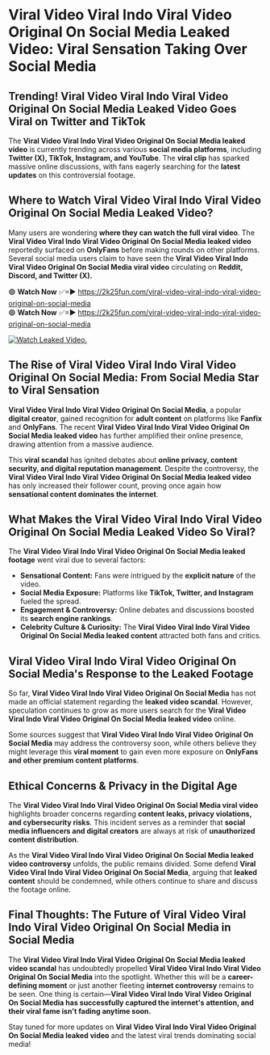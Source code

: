 # Viral Video Viral Indo Viral Video Original On Social Media Leaked Video: Viral Sensation Taking Over Social Media

## **Trending! Viral Video Viral Indo Viral Video Original On Social Media Leaked Video Goes Viral on Twitter and TikTok**
The **Viral Video Viral Indo Viral Video Original On Social Media leaked video** is currently trending across various **social media platforms**, including **Twitter (X), TikTok, Instagram, and YouTube**. The **viral clip** has sparked massive online discussions, with fans eagerly searching for the **latest updates** on this controversial footage.

## **Where to Watch Viral Video Viral Indo Viral Video Original On Social Media Leaked Video?**
Many users are wondering **where they can watch the full viral video**. The **Viral Video Viral Indo Viral Video Original On Social Media leaked video** reportedly surfaced on **OnlyFans** before making rounds on other platforms. Several social media users claim to have seen the **Viral Video Viral Indo Viral Video Original On Social Media viral video** circulating on **Reddit, Discord, and Twitter (X).**

🟢 **Watch Now** ✅=► https://2k25fun.com/viral-video-viral-indo-viral-video-original-on-social-media  
🟢 **Watch Now** ✅=► https://2k25fun.com/viral-video-viral-indo-viral-video-original-on-social-media  

[![Watch Leaked Video.](https://miro.medium.com/v2/resize:fit:828/format:webp/1*cilzJN44JGOrTw9NJCrNHA.gif "Watch Leaked Video")](https://2k25fun.com/viral-video-viral-indo-viral-video-original-on-social-media)

## **The Rise of Viral Video Viral Indo Viral Video Original On Social Media: From Social Media Star to Viral Sensation**
**Viral Video Viral Indo Viral Video Original On Social Media**, a popular **digital creator**, gained recognition for **adult content** on platforms like **Fanfix** and **OnlyFans**. The recent **Viral Video Viral Indo Viral Video Original On Social Media leaked video** has further amplified their online presence, drawing attention from a massive audience.

This **viral scandal** has ignited debates about **online privacy, content security, and digital reputation management**. Despite the controversy, the **Viral Video Viral Indo Viral Video Original On Social Media leaked video** has only increased their follower count, proving once again how **sensational content dominates the internet**.

## **What Makes the Viral Video Viral Indo Viral Video Original On Social Media Leaked Video So Viral?**
The **Viral Video Viral Indo Viral Video Original On Social Media leaked footage** went viral due to several factors:
- **Sensational Content:** Fans were intrigued by the **explicit nature** of the video.
- **Social Media Exposure:** Platforms like **TikTok, Twitter, and Instagram** fueled the spread.
- **Engagement & Controversy:** Online debates and discussions boosted its **search engine rankings**.
- **Celebrity Culture & Curiosity:** The **Viral Video Viral Indo Viral Video Original On Social Media leaked content** attracted both fans and critics.

## **Viral Video Viral Indo Viral Video Original On Social Media's Response to the Leaked Footage**
So far, **Viral Video Viral Indo Viral Video Original On Social Media** has not made an official statement regarding the **leaked video scandal**. However, speculation continues to grow as more users search for the **Viral Video Viral Indo Viral Video Original On Social Media leaked video** online.

Some sources suggest that **Viral Video Viral Indo Viral Video Original On Social Media** may address the controversy soon, while others believe they might leverage this **viral moment** to gain even more exposure on **OnlyFans and other premium content platforms**.

## **Ethical Concerns & Privacy in the Digital Age**
The **Viral Video Viral Indo Viral Video Original On Social Media viral video** highlights broader concerns regarding **content leaks, privacy violations, and cybersecurity risks**. This incident serves as a reminder that **social media influencers and digital creators** are always at risk of **unauthorized content distribution**.

As the **Viral Video Viral Indo Viral Video Original On Social Media leaked video controversy** unfolds, the public remains divided. Some defend **Viral Video Viral Indo Viral Video Original On Social Media**, arguing that **leaked content** should be condemned, while others continue to share and discuss the footage online.

## **Final Thoughts: The Future of Viral Video Viral Indo Viral Video Original On Social Media in Social Media**
The **Viral Video Viral Indo Viral Video Original On Social Media leaked video scandal** has undoubtedly propelled **Viral Video Viral Indo Viral Video Original On Social Media** into the spotlight. Whether this will be a **career-defining moment** or just another fleeting **internet controversy** remains to be seen. One thing is certain—**Viral Video Viral Indo Viral Video Original On Social Media has successfully captured the internet's attention, and their viral fame isn't fading anytime soon.**

Stay tuned for more updates on **Viral Video Viral Indo Viral Video Original On Social Media leaked video** and the latest viral trends dominating social media!